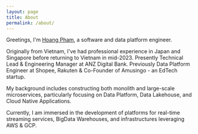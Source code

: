 ```yaml
---
layout: page
title: About
permalink: /about/
---
```


Greetings, I'm [Hoang Pham](https://www.linkedin.com/in/hoang-pham-770010128/), a software and data platform engineer.

Originally from Vietnam, I've had professional experience in Japan and Singapore before returning to Vietnam in mid-2023. Presently Technical Lead & Engineering Manager at ANZ Digital Bank. Previously Data Platform Engineer at Shopee, Rakuten & Co-Founder of Amusingo - an EdTech startup.

My background includes constructing both monolith and large-scale microservices, particularly focusing on Data Platform, Data Lakehouse, and Cloud Native Applications.

Currently, I am immersed in the development of platforms for real-time streaming services, BigData Warehouses, and infrastructures leveraging AWS & GCP.
